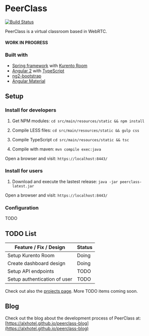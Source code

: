 # PeerClass

[![Build Status](https://travis-ci.org/alxhotel/peerclass.svg?branch=master)](https://travis-ci.org/alxhotel/peerclass)

PeerClass is a virtual classroom based in WebRTC.

#### WORK IN PROGRESS

### Built with
* [Spring framework](https://spring.io/) with [Kurento Room](https://github.com/Kurento/kurento-room)
* [Angular 2](https://angular.io/) with [TypeScript](https://www.typescriptlang.org/)
* [ng2-bootstrap](https://github.com/valor-software/ng2-bootstrap)
* [Angular Material](https://github.com/angular/material2)

## Setup
### Install for developers
1) Get NPM modules:
`cd src/main/resources/static && npm install`

2) Compile LESS files:
`cd src/main/resources/static && gulp css`

3) Compile TypeScript
`cd src/main/resources/static && tsc`

4) Compile with maven:
`mvn compile exec:java`

Open a browser and visit: `https://localhost:8443/`

### Install for users
1) Download and execute the lastest release:
`java -jar peerclass-latest.jar`

Open a browser and visit: `https://localhost:8443/`

### Configuration

TODO

## TODO List

| Feature / Fix / Design       | Status                       |
|------------------------------|------------------------------|
| Setup Kurento Room           |                        Doing |
| Create dashboard design      |                        Doing |
| Setup API endpoints          |                         TODO |
| Setup authentication of user |                         TODO |

Check out also the [projects page](https://github.com/alxhotel/peerclass/projects/1). More TODO items coming soon.

## Blog
Check out the blog about the development process of PeerClass at: [https://alxhotel.github.io/peerclass-blog](https://alxhotel.github.io/peerclass-blog)

